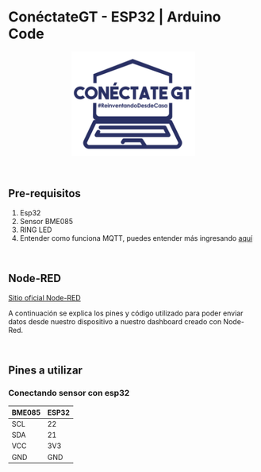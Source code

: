 # ConéctateGT - ESP32 | Arduino Code
<p align="center">
  <img width="250" src="/imagenes/logo.png">
</p>
<br />

## Pre-requisitos
1. Esp32
2. Sensor BME085
3. RING LED
4. Entender como funciona MQTT, puedes entender más ingresando <a href="https://randomnerdtutorials.com/what-is-mqtt-and-how-it-works/" target="_blank">aquí <a/>

<br />
    
## Node-RED
<a href="https://nodered.org/" target="_blank"> Sitio oficial Node-RED<a />
<br/>




A continuación se explica los pines y código utilizado para poder enviar datos desde nuestro dispositivo a nuestro dashboard creado con Node-Red.

<br />

## Pines a utilizar

### Conectando sensor con esp32
BME085 | ESP32
--- | ---
SCL | 22
SDA | 21
VCC | 3V3
GND | GND



